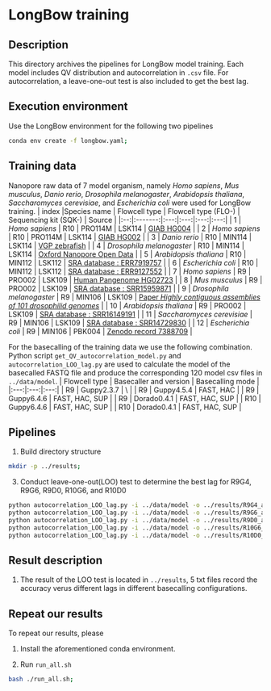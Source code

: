 # LongBow training
## Description
This directory archives the pipelines for LongBow model training. Each model includes QV distribution and autocorrelation in `.csv` file. 
For autocorrelation, a leave-one-out test is also included to get the best lag.


## Execution environment
Use the LongBow environment for the following two pipelines
```bash
conda env create -f longbow.yaml;
```

## Training data
Nanopore raw data of 7 model organism, namely _Homo sapiens_, _Mus musculus_, _Danio rerio_, _Drosophila melanogaster_, _Arabidopsis thaliana_, _Saccharomyces cerevisiae_, and _Escherichia coli_ were used for LongBow training.
| index |Species name | Flowcell type | Flowcell type (FLO-) | Sequencing kit (SQK-) | Source |
|:--:|:-------:|:---:|:---:|:---:|:---:|
| 1 | _Homo sapiens_ | R10 | PRO114M | LSK114 | [GIAB HG004](https://labs.epi2me.io/askenazi-kit14-2022-12/) |
| 2 | _Homo sapiens_ | R10 | PRO114M | LSK114 | [GIAB HG002](https://labs.epi2me.io/giab-2023.05/) |
| 3 | _Danio rerio_ | R10 | MIN114 | LSK114 | [VGP zebrafish](https://www.genomeark.org/genomeark-all/Danio_rerio.html) |
| 4 | _Drosophila melanogaster_ | R10 | MIN114 | LSK114 | [Oxford Nanopore Open Data](https://labs.epi2me.io/open-data-drosophila/) |
| 5 | _Arabidopsis thaliana_ | R10 | MIN112 | LSK112 | [SRA database : ERR7919757](https://trace.ncbi.nlm.nih.gov/Traces/?view=run_browser&acc=ERR7919757&display=data-access) |
| 6 | _Escherichia coli_ | R10 | MIN112 | LSK112 | [SRA database : ERR9127552](https://trace.ncbi.nlm.nih.gov/Traces/?view=run_browser&acc=ERR9127552&display=data-access) |
| 7 | _Homo sapiens_ | R9 | PRO002 | LSK109 | [Human Pangenome HG02723](https://s3-us-west-2.amazonaws.com/human-pangenomics/index.html?prefix=NHGRI_UCSC_panel/HG02723/nanopore/) |
| 8 | _Mus musculus_ | R9 | PRO002 | LSK109 | [SRA database : SRR15959871](https://trace.ncbi.nlm.nih.gov/Traces/?view=run_browser&acc=SRR15959871&display=data-access) |
| 9 | _Drosophila melanogaster_ | R9 | MIN106 | LSK109 | [Paper _Highly contiguous assemblies of 101 drosophilid genomes_](https://elifesciences.org/articles/66405) |
| 10 | _Arabidopsis thaliana_ | R9 | PRO002 | LSK109 | [SRA database : SRR16149191](https://trace.ncbi.nlm.nih.gov/Traces/?view=run_browser&acc=SRR16149191&display=data-access) |
| 11 | _Saccharomyces cerevisiae_ | R9 | MIN106 | LSK109 | [SRA database : SRR14729830](https://trace.ncbi.nlm.nih.gov/Traces/?view=run_browser&acc=SRR14729830&display=data-access) |
| 12 | _Escherichia coli_ | R9 | MIN106 | PBK004 | [Zenodo record 7388709](https://zenodo.org/records/7388709) |

For the basecalling of the training data we use the following combination. Python script `get_QV_autocorrelation_model.py` and `autocorrelation_LOO_lag.py` are used to calculate the model of the basecalled FASTQ file and produce the corresponding 120 model csv files in `../data/model`.
| Flowcell type | Basecaller and version | Basecalling mode |
|:---:|:---:|:---:|
| R9 | Guppy2.3.7 | \ |
| R9 | Guppy4.5.4 | FAST, HAC |
| R9 | Guppy6.4.6 | FAST, HAC, SUP |
| R9 | Dorado0.4.1 | FAST, HAC, SUP |
| R10 | Guppy6.4.6 | FAST, HAC, SUP |
| R10 | Dorado0.4.1 | FAST, HAC, SUP |


## Pipelines
1. Build directory structure
```bash
mkdir -p ../results;
```

3. Conduct leave-one-out(LOO) test to determine the best lag for R9G4, R9G6, R9D0, R10G6, and R10D0
```bash
python autocorrelation_LOO_lag.py -i ../data/model -o ../results/R9G4_autocorrelation_lag_accuracy.txt --subject R9G4;
python autocorrelation_LOO_lag.py -i ../data/model -o ../results/R9G6_autocorrelation_lag_accuracy.txt --subject R9G6;
python autocorrelation_LOO_lag.py -i ../data/model -o ../results/R9D0_autocorrelation_lag_accuracy.txt --subject R9D0;
python autocorrelation_LOO_lag.py -i ../data/model -o ../results/R10G6_autocorrelation_lag_accuracy.txt --subject R10G6;
python autocorrelation_LOO_lag.py -i ../data/model -o ../results/R10D0_autocorrelation_lag_accuracy.txt --subject R10D0;

```

## Result description
1. The result of the LOO test is located in `../results`, 5 txt files record the accuracy verus different lags in different basecalling configurations.

## Repeat our results
To repeat our results, please 
1. Install the aforementioned conda environment.

2. Run `run_all.sh`
```bash
bash ./run_all.sh;
```
